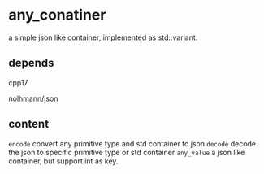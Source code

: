 # any_conatiner
a simple json like container, implemented as std::variant.
## depends

cpp17

[nolhmann/json](https://github.com/nlohmann/json)


## content
`encode` convert any primitive type and std container to json
`decode` decode the json to specific primitive type or std container
`any_value` a json like container, but support int as key.


